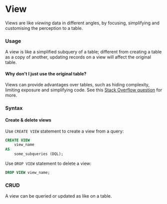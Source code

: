 # View

Views are like *viewing* data in different angles,
by focusing, simplifying and customising the perception
to a table.

### Usage

A view is like a simplified subquery of a table;
different from creating a table as a copy of another,
updating records on a view will affect the original table.

#### Why don't I just use the original table?

Views can provide advantages over tables,
such as hiding complexity, limiting exposure
and simplifying code.
See this [Stack Overflow question](https://stackoverflow.com/questions/1278521/why-do-you-create-a-view-in-a-database)
for more.

### Syntax

#### Create & delete views

Use `CREATE VIEW` statement to create a view from a query:

```sql
CREATE VIEW
	view_name
AS
	some_subqueries (DQL);
```

Use `DROP VIEW` statement to delete a view:

```sql
DROP VIEW view_name;
```

### CRUD

A view can be queried or updated as like on a table.
